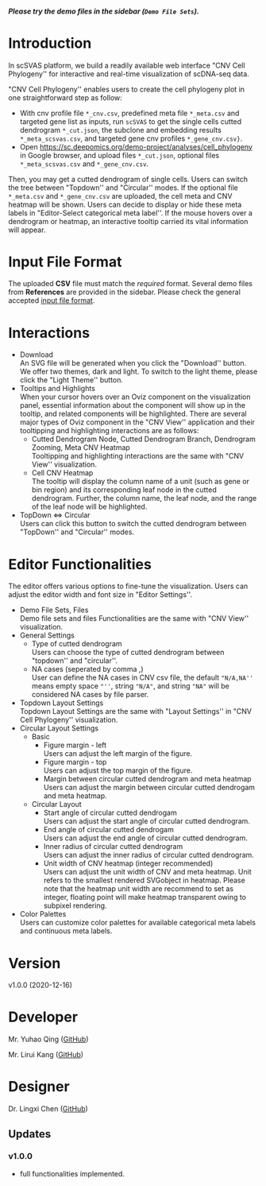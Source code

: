 ##### Please try the demo files in the sidebar (`Demo File Sets`).

# Introduction


In scSVAS platform, we build a readily available web interface "CNV Cell Phylogeny''  for interactive and real-time visualization of scDNA-seq data.

"CNV Cell Phylogeny'' enables users to create the cell phylogeny plot in one straightforward step as follow:

 + With cnv profile file `*_cnv.csv`, predefined meta file `*_meta.csv` and targeted gene list as inputs, run `scSVAS` to get the single cells cutted dendrogram `*_cut.json`, the subclone and embedding results `*_meta_scsvas.csv`, and targeted gene cnv profiles `*_gene_cnv.csv}`.
 + Open https://sc.deepomics.org/demo-project/analyses/cell_phylogeny in Google browser, and upload files `*_cut.json`, optional files `*_meta_scsvas.csv` and `*_gene_cnv.csv`.

Then, you may get a cutted dendrogram of single cells. Users can switch the tree between "Topdown'' and "Circular'' modes. If the optional file `*_meta.csv` and `*_gene_cnv.csv` are uploaded, the cell meta and CNV heatmap will be shown. Users can decide to display or hide these meta labels in "Editor-Select categorical meta label''. If the mouse hovers over a dendrogram or heatmap, an interactive tooltip carried its vital information will appear.

# Input File Format

The uploaded **CSV** file must match the *required* format. Several demo files from **References** are provided in the sidebar. Please check the general accepted [input file format](https://github.com/paprikachan/scSVAS/blob/master/webserver/markdown/CNV_input_format.markdown).

# Interactions

  + Download </br>
    An SVG file will be generated when you click the "Download'' button. We offer two themes, dark and light. To switch to the light theme, please click the "Light Theme'' button.
  + Tooltips and Highlights </br>
    When your cursor hovers over an Oviz component on the visualization panel, essential information about the component will show up in the tooltip, and related components will be highlighted. There are several major types of Oviz component in the "CNV View'' application and their tooltipping and highlighting interactions are as follows:
    + Cutted Dendrogram Node, Cutted Dendrogram Branch, Dendrogram Zooming, Meta CNV Heatmap </br>
      Tooltipping and highlighting interactions are the same with "CNV View'' visualization.
    + Cell CNV Heatmap </br>
      The tooltip will display the column name of a unit (such as gene or bin region) and its corresponding leaf node in the cutted dendrogram. Further, the column name, the leaf node, and the range of the leaf node will be highlighted.
  + TopDown <=> Circular </br>
    Users can click this button to switch the cutted dendrogram between "TopDown'' and "Circular'' modes.
             
             
# Editor Functionalities
The editor offers various options to fine-tune the visualization. Users can adjust the editor width and font size in "Editor Settings''.

  + Demo File Sets, Files </br>
     Demo file sets and files Functionalities are the same with "CNV View'' visualization.
  + General Settings </br>
    + Type of cutted dendrogram </br>
       Users can choose the type of cutted dendrogram between "topdown'' and "circular''.
    + NA cases (seperated by comma ,) </br>
       User can define the NA cases in CNV csv file, the default `"N/A,NA''` means empty space `"''`, string `"N/A"`, and string `"NA"` will be considered NA cases by file parser.
  + Topdown Layout Settings </br>
    Topdown Layout Settings are the same with "Layout Settings'' in "CNV Cell Phylogeny'' visualization.
  + Circular Layout Settings </br>
    + Basic </br>
       + Figure margin - left </br>
         Users can adjust the left margin of the figure.
       + Figure margin - top </br>
         Users can adjust the top margin of the figure.  
       + Margin between circular cutted dendrogram and meta heatmap </br>
         Users can adjust the margin between circular cutted dendrogam and meta heatmap.
    + Circular Layout </br>
       + Start angle of circular cutted dendrogam </br>
         Users can adjust the start angle of circular cutted dendrogram.
       + End angle of circular cutted dendrogam </br>
         Users can adjust the end angle of circular cutted dendrogram.
       + Inner radius of circular cutted dendrogram </br>
         Users can adjust the inner radius of circular cutted dendrogram.
       + Unit width of CNV heatmap (integer recommended) </br>
         Users can adjust the unit width of CNV and meta heatmap. Unit refers to the smallest rendered SVGobject in heatmap. Please note that the heatmap unit width are recommend to set as integer, floating point will make heatmap transparent owing to subpixel rendering.
  + Color Palettes </br>
         Users can customize color palettes for available categorical meta labels and continuous meta labels.


# Version

v1.0.0 (2020-12-16)

# Developer

Mr. Yuhao Qing ([GitHub](https://github.com/Q-Y-H))

Mr. Lirui Kang  ([GitHub](https://github.com/RKLho))

# Designer

Dr. Lingxi Chen ([GitHub](https://github.com/paprikachan))

## Updates

### v1.0.0

   - full functionalities implemented.
